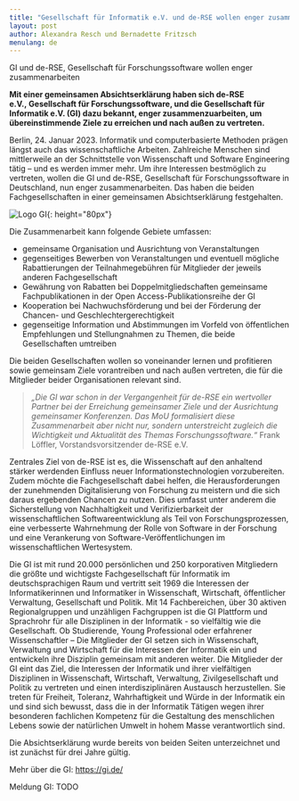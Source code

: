 ```yaml
---
title: "Gesellschaft für Informatik e.V. und de-RSE wollen enger zusammenarbeiten"
layout: post
author: Alexandra Resch und Bernadette Fritzsch
menulang: de
---
```


GI und de-RSE, Gesellschaft für Forschungssoftware wollen enger zusammenarbeiten

**Mit einer gemeinsamen Absichtserklärung haben sich de-RSE e.V., Gesellschaft für Forschungssoftware, und die Gesellschaft für Informatik e.V. (GI) dazu bekannt, enger zusammenzuarbeiten, um übereinstimmende Ziele zu erreichen und nach außen zu vertreten.**

Berlin, 24. Januar 2023. Informatik und computerbasierte Methoden prägen längst auch das wissenschaftliche Arbeiten. Zahlreiche Menschen sind mittlerweile an der Schnittstelle von Wissenschaft und Software Engineering tätig – und es werden immer mehr. Um ihre Interessen bestmöglich zu vertreten, wollen die GI und de-RSE, Gesellschaft für Forschungssoftware in Deutschland, nun enger zusammenarbeiten. Das haben die beiden Fachgesellschaften in einer gemeinsamen Absichtserklärung festgehalten.

![Logo GI](https://gi.de/typo3conf/ext/gi_base/Resources/Public/Media/GI-Logo_links.png){: height="80px"}

Die Zusammenarbeit kann folgende Gebiete umfassen:

* gemeinsame Organisation und Ausrichtung von Veranstaltungen
* gegenseitiges Bewerben von Veranstaltungen und eventuell mögliche Rabattierungen der Teilnahmegebühren für Mitglieder der jeweils anderen Fachgesellschaft
* Gewährung von Rabatten bei Doppelmitgliedschaften gemeinsame Fachpublikationen in der Open Access-Publikationsreihe der GI
* Kooperation bei Nachwuchsförderung und bei der Förderung der Chancen- und Geschlechtergerechtigkeit
* gegenseitige Information und Abstimmungen im Vorfeld von öffentlichen Empfehlungen und Stellungnahmen zu Themen, die beide Gesellschaften umtreiben

Die beiden Gesellschaften wollen so voneinander lernen und profitieren sowie gemeinsam Ziele vorantreiben und nach außen vertreten, die für die Mitglieder beider Organisationen relevant sind.

> _„Die GI war schon in der Vergangenheit für de-RSE ein wertvoller Partner bei der Erreichung gemeinsamer Ziele und der Ausrichtung gemeinsamer Konferenzen. Das MoU formalisiert diese Zusammenarbeit aber nicht nur, sondern unterstreicht zugleich die Wichtigkeit und Aktualität des Themas Forschungssoftware.“_ Frank Löffler, Vorstandsvorsitzender de-RSE e.V.

Zentrales Ziel von de-RSE ist es, die Wissenschaft auf den anhaltend stärker werdenden Einfluss neuer Informationstechnologien vorzubereiten. Zudem möchte die Fachgesellschaft dabei helfen, die Herausforderungen der zunehmenden Digitalisierung von Forschung zu meistern und die sich daraus ergebenden Chancen zu nutzen. Dies umfasst unter anderem die Sicherstellung von Nachhaltigkeit und Verifizierbarkeit der wissenschaftlichen Softwareentwicklung als Teil von Forschungsprozessen, eine verbesserte Wahrnehmung der Rolle von Software in der Forschung und eine Verankerung von Software-Veröffentlichungen im wissenschaftlichen Wertesystem.

Die GI ist mit rund 20.000 persönlichen und 250 korporativen Mitgliedern die größte und wichtigste Fachgesellschaft für Informatik im deutschsprachigen Raum und vertritt seit 1969 die Interessen der Informatikerinnen und Informatiker in Wissenschaft, Wirtschaft, öffentlicher Verwaltung, Gesellschaft und Politik. Mit 14 Fachbereichen, über 30 aktiven Regionalgruppen und unzähligen Fachgruppen ist die GI Plattform und Sprachrohr für alle Disziplinen in der Informatik - so vielfältig wie die Gesellschaft.
Ob Studierende, Young Professional oder erfahrener Wissenschaftler – Die Mitglieder der GI setzen sich in Wissenschaft, Verwaltung und Wirtschaft für die Interessen der Informatik ein und entwickeln ihre Disziplin gemeinsam mit anderen weiter. Die Mitglieder der GI eint das Ziel, die Interessen der Informatik und ihrer vielfältigen Disziplinen in Wissenschaft, Wirtschaft, Verwaltung, Zivilgesellschaft und Politik zu vertreten und einen interdisziplinären Austausch herzustellen. Sie treten für Freiheit, Toleranz, Wahrhaftigkeit und Würde in der Informatik ein und sind sich bewusst, dass die in der Informatik Tätigen wegen ihrer besonderen fachlichen Kompetenz für die Gestaltung des menschlichen Lebens sowie der natürlichen Umwelt in hohem Masse verantwortlich sind.

Die Absichtserklärung wurde bereits von beiden Seiten unterzeichnet und ist zunächst für drei Jahre gültig.

Mehr über die GI: <https://gi.de/>

Meldung GI: TODO
